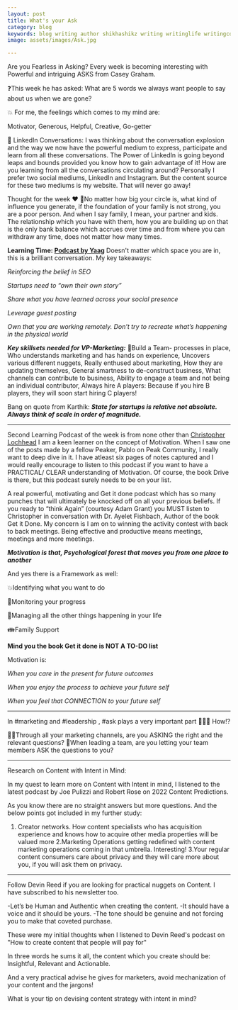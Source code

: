 ```yaml
---
layout: post
title: What's your Ask
category: blog
keywords: blog writing author shikhashikz writing writinglife writingcommunity dailyblogpost dailyblogpostchallenge marketing abm
image: assets/images/Ask.jpg

---
```

Are you Fearless in Asking? Every week is becoming interesting with Powerful and intriguing ASKS from Casey Graham.

❓This week he has asked: What are 5 words we always want people to say about us when we are gone? 

💥 For me, the feelings which comes to my mind are: 

Motivator, Generous, Helpful, Creative, Go-getter

💱 LinkedIn Conversations: I was thinking about the conversation explosion and the way we now have the powerful medium to express, participate and learn from all these conversations. The Power of LinkedIn is going beyond leaps and bounds provided you know how to gain advantage of it! How are you learning from all the conversations circulating around? Personally I prefer two social mediums, LinkedIn and Instagram. But the content source for these two mediums is my website. That will never go away!

Thought for the week ❤️
💓No matter how big your circle is, what kind of influence you generate, if the foundation of your family is not strong, you are a poor person. And when I say family, I mean, your partner and kids. The relationship which you have with them, how you are building up on that is the only bank balance which accrues over time and from where you can withdraw any time, does not matter how many times.

**Learning Time: [Podcast by Yaag](https://the-abm-conversations-podcast.simplecast.com/episodes/how-marketing-evolves-in-a-tech-startup-0ylzhDAT)**
Doesn't matter which space you are in, this is a brilliant conversation. My key takeaways:

*Reinforcing the belief in SEO*

*Startups need to “own their own story”*

*Share what you have learned across your social presence*

*Leverage guest posting*

*Own that you are working remotely. Don’t try to recreate what’s happening in the physical world*

***Key skillsets needed for VP-Marketing:***
💯Build a Team- processes in place, Who understands marketing and has hands on experience, Uncovers various different nuggets, Really enthused about marketing, How they are updating themselves, General smartness to de-construct business, What channels can contribute to business, Ability to engage a team and not being an individual contributor, Always hire A players: Because if you hire B players, they will soon start hiring C players!

Bang on quote from Karthik: ***State for startups is relative not absolute. Always think of scale in order of magnitude.***

----

Second Learning Podcast of the week is from none other than [Christopher Lochhead](https://podcasts.apple.com/us/podcast/get-it-done-surprising-lessons-from-the-science/id1204044507?i=1000547007939)
I am a keen learner on the concept of Motivation. When I saw one of the posts made by a fellow Peaker, Pablo on Peak Community, I really want to deep dive in it.
I have atleast six pages of notes captured and I would really encourage to listen to this podcast if you want to have a PRACTICAL/ CLEAR understanding of Motivation. Of course, the book Drive is there, but this podcast surely needs to be on your list.

A real powerful, motivating and Get it done podcast which has so many punches that will ultimately be knocked off on all your previous beliefs. If you ready to “think Again” (courtesy Adam Grant) you MUST listen to Christopher in conversation with Dr. Ayelet Fishbach, Author of the book Get it Done.
My concern is I am on to winning the activity contest with back to back meetings. Being effective and productive means meetings, meetings and more meetings.

***Motivation is that, Psychological forest that moves you from one place to another***

And yes there is a Framework as well:

💥Identifying what you want to do

🚵Monitoring your progress

🌱Managing all the other things happening in your life

👪Family Support

**Mind you the book Get it done is NOT A TO-DO list**

Motivation is:

*When you care in the present for future outcomes*

*When you enjoy the process to achieve your future self*

*When you feel that CONNECTION to your future self*

---
In #marketing and #leadership , #ask plays a very important part 🙋🏻‍♀️
How⁉️

🧙‍♀️Through all your marketing channels, are you ASKING the right and the relevant questions?
👏When leading a team, are you letting your team members ASK the questions to you?

---

Research on Content with Intent in Mind:

In my quest to learn more on Content with Intent in mind, I listened to the latest podcast by Joe Pulizzi and Robert Rose on 2022 Content Predictions.

As you know there are no straight answers but more questions. And the below points got included in my further study:

1. Creator networks. How content specialists who has acquisition experience and knows how to acquire other media properties will be valued more
2.Marketing Operations getting redefined with content marketing operations coming in that umbrella. Interesting!
3.Your regular content consumers care about privacy and they will care more about you, if you will ask them on privacy.

-----

Follow Devin Reed if you are looking for practical nuggets on Content. I have subscribed to his newsletter too.

-Let’s be Human and Authentic when creating the content.
-It should have a voice and it should be yours.
-The tone should be genuine and not forcing you to make that coveted purchase.

These were my initial thoughts when I listened to Devin Reed's podcast on "How to create content that people will pay for"

In three words he sums it all, the content which you create should be: Insightful, Relevant and Actionable.

And a very practical advise he gives for marketers, avoid mechanization of your content and the jargons!

What is your tip on devising content strategy with intent in mind?
